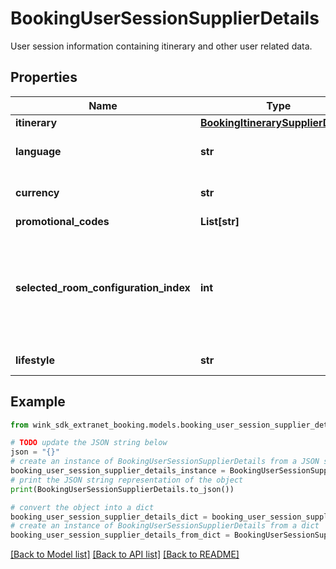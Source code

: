 # BookingUserSessionSupplierDetails

User session information containing itinerary and other user related data.

## Properties

Name | Type | Description | Notes
------------ | ------------- | ------------- | -------------
**itinerary** | [**BookingItinerarySupplierDetails**](BookingItinerarySupplierDetails.md) |  | 
**language** | **str** | User&#39;s language preference | [optional] 
**currency** | **str** | User&#39;s currency preference | [optional] 
**promotional_codes** | **List[str]** |  | [optional] 
**selected_room_configuration_index** | **int** | User can pass the current room configuration index to retrieve rates specifically for that room configuration. | [optional] 
**lifestyle** | **str** | The preferred user lifestyle. | [optional] 

## Example

```python
from wink_sdk_extranet_booking.models.booking_user_session_supplier_details import BookingUserSessionSupplierDetails

# TODO update the JSON string below
json = "{}"
# create an instance of BookingUserSessionSupplierDetails from a JSON string
booking_user_session_supplier_details_instance = BookingUserSessionSupplierDetails.from_json(json)
# print the JSON string representation of the object
print(BookingUserSessionSupplierDetails.to_json())

# convert the object into a dict
booking_user_session_supplier_details_dict = booking_user_session_supplier_details_instance.to_dict()
# create an instance of BookingUserSessionSupplierDetails from a dict
booking_user_session_supplier_details_from_dict = BookingUserSessionSupplierDetails.from_dict(booking_user_session_supplier_details_dict)
```
[[Back to Model list]](../README.md#documentation-for-models) [[Back to API list]](../README.md#documentation-for-api-endpoints) [[Back to README]](../README.md)


